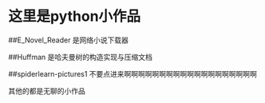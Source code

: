 # 这里是python小作品

##E_Novel_Reader 是网络小说下载器

##Huffman 是哈夫曼树的构造实现与压缩文档

##spiderlearn-pictures1 不要点进来啊啊啊啊啊啊啊啊啊啊啊啊啊啊啊啊啊啊啊

其他的都是无聊的小作品